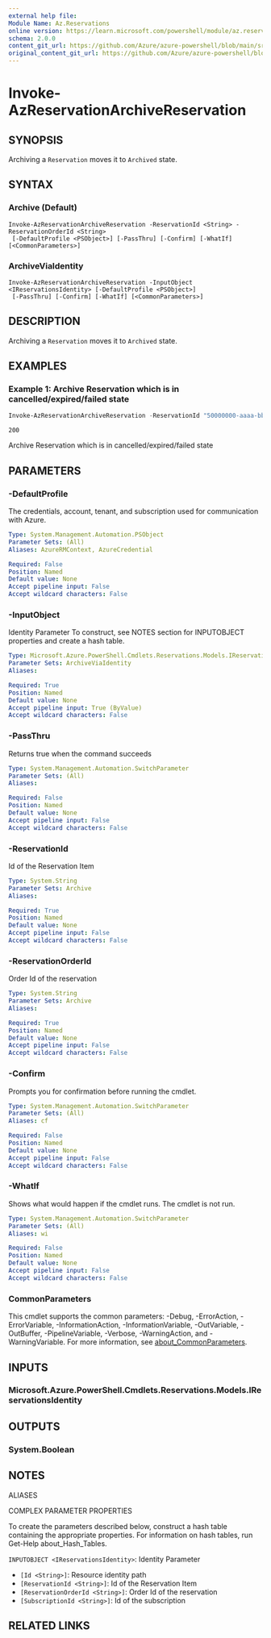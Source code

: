 ```yaml
---
external help file: 
Module Name: Az.Reservations
online version: https://learn.microsoft.com/powershell/module/az.reservations/invoke-azreservationarchivereservation
schema: 2.0.0
content_git_url: https://github.com/Azure/azure-powershell/blob/main/src/Reservations/help/Invoke-AzReservationArchiveReservation.md
original_content_git_url: https://github.com/Azure/azure-powershell/blob/main/src/Reservations/help/Invoke-AzReservationArchiveReservation.md
---
```


# Invoke-AzReservationArchiveReservation

## SYNOPSIS
Archiving a `Reservation` moves it to `Archived` state.

## SYNTAX

### Archive (Default)
```
Invoke-AzReservationArchiveReservation -ReservationId <String> -ReservationOrderId <String>
 [-DefaultProfile <PSObject>] [-PassThru] [-Confirm] [-WhatIf] [<CommonParameters>]
```

### ArchiveViaIdentity
```
Invoke-AzReservationArchiveReservation -InputObject <IReservationsIdentity> [-DefaultProfile <PSObject>]
 [-PassThru] [-Confirm] [-WhatIf] [<CommonParameters>]
```

## DESCRIPTION
Archiving a `Reservation` moves it to `Archived` state.

## EXAMPLES

### Example 1: Archive Reservation which is in cancelled/expired/failed state
```powershell
Invoke-AzReservationArchiveReservation -ReservationId "50000000-aaaa-bbbb-cccc-100000000003" -ReservationOrderId "30000000-aaaa-bbbb-cccc-100000000003"
```

```output
200
```

Archive Reservation which is in cancelled/expired/failed state

## PARAMETERS

### -DefaultProfile
The credentials, account, tenant, and subscription used for communication with Azure.

```yaml
Type: System.Management.Automation.PSObject
Parameter Sets: (All)
Aliases: AzureRMContext, AzureCredential

Required: False
Position: Named
Default value: None
Accept pipeline input: False
Accept wildcard characters: False
```

### -InputObject
Identity Parameter
To construct, see NOTES section for INPUTOBJECT properties and create a hash table.

```yaml
Type: Microsoft.Azure.PowerShell.Cmdlets.Reservations.Models.IReservationsIdentity
Parameter Sets: ArchiveViaIdentity
Aliases:

Required: True
Position: Named
Default value: None
Accept pipeline input: True (ByValue)
Accept wildcard characters: False
```

### -PassThru
Returns true when the command succeeds

```yaml
Type: System.Management.Automation.SwitchParameter
Parameter Sets: (All)
Aliases:

Required: False
Position: Named
Default value: None
Accept pipeline input: False
Accept wildcard characters: False
```

### -ReservationId
Id of the Reservation Item

```yaml
Type: System.String
Parameter Sets: Archive
Aliases:

Required: True
Position: Named
Default value: None
Accept pipeline input: False
Accept wildcard characters: False
```

### -ReservationOrderId
Order Id of the reservation

```yaml
Type: System.String
Parameter Sets: Archive
Aliases:

Required: True
Position: Named
Default value: None
Accept pipeline input: False
Accept wildcard characters: False
```

### -Confirm
Prompts you for confirmation before running the cmdlet.

```yaml
Type: System.Management.Automation.SwitchParameter
Parameter Sets: (All)
Aliases: cf

Required: False
Position: Named
Default value: None
Accept pipeline input: False
Accept wildcard characters: False
```

### -WhatIf
Shows what would happen if the cmdlet runs.
The cmdlet is not run.

```yaml
Type: System.Management.Automation.SwitchParameter
Parameter Sets: (All)
Aliases: wi

Required: False
Position: Named
Default value: None
Accept pipeline input: False
Accept wildcard characters: False
```

### CommonParameters
This cmdlet supports the common parameters: -Debug, -ErrorAction, -ErrorVariable, -InformationAction, -InformationVariable, -OutVariable, -OutBuffer, -PipelineVariable, -Verbose, -WarningAction, and -WarningVariable. For more information, see [about_CommonParameters](http://go.microsoft.com/fwlink/?LinkID=113216).

## INPUTS

### Microsoft.Azure.PowerShell.Cmdlets.Reservations.Models.IReservationsIdentity

## OUTPUTS

### System.Boolean

## NOTES

ALIASES

COMPLEX PARAMETER PROPERTIES

To create the parameters described below, construct a hash table containing the appropriate properties. For information on hash tables, run Get-Help about_Hash_Tables.


`INPUTOBJECT <IReservationsIdentity>`: Identity Parameter
  - `[Id <String>]`: Resource identity path
  - `[ReservationId <String>]`: Id of the Reservation Item
  - `[ReservationOrderId <String>]`: Order Id of the reservation
  - `[SubscriptionId <String>]`: Id of the subscription

## RELATED LINKS

